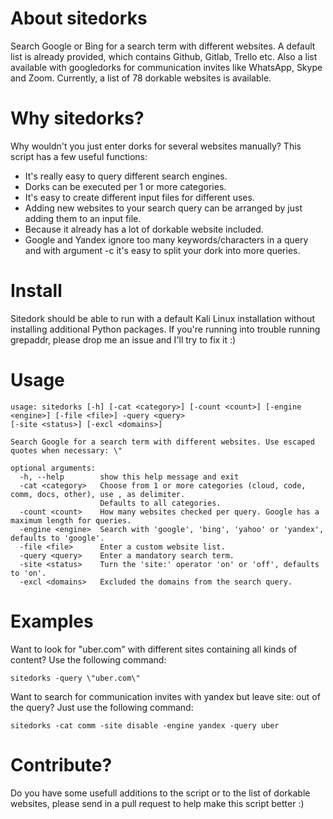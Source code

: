 # About sitedorks
Search Google or Bing for a search term with different websites. A default list is already provided, which contains Github, Gitlab, Trello etc. Also a list available with googledorks for communication invites like WhatsApp, Skype and Zoom. Currently, a list of 78 dorkable websites is available.

# Why sitedorks?
Why wouldn't you just enter dorks for several websites manually? This script has a few useful functions:
* It's really easy to query different search engines.
* Dorks can be executed per 1 or more categories.
* It's easy to create different input files for different uses.
* Adding new websites to your search query can be arranged by just adding them to an input file.
* Because it already has a lot of dorkable website included.
* Google and Yandex ignore too many keywords/characters in a query and with argument -c it's easy to split your dork into more queries.

# Install
Sitedork should be able to run with a default Kali Linux installation without installing additional Python packages. If you're running into trouble running grepaddr, please drop me an issue and I'll try to fix it :)

# Usage
```
usage: sitedorks [-h] [-cat <category>] [-count <count>] [-engine <engine>] [-file <file>] -query <query> 
[-site <status>] [-excl <domains>]

Search Google for a search term with different websites. Use escaped quotes when necessary: \"

optional arguments:
  -h, --help        show this help message and exit
  -cat <category>   Choose from 1 or more categories (cloud, code, comm, docs, other), use , as delimiter.
                    Defaults to all categories.
  -count <count>    How many websites checked per query. Google has a maximum length for queries.
  -engine <engine>  Search with 'google', 'bing', 'yahoo' or 'yandex', defaults to 'google'.
  -file <file>      Enter a custom website list.
  -query <query>    Enter a mandatory search term.
  -site <status>    Turn the 'site:' operator 'on' or 'off', defaults to 'on'.
  -excl <domains>   Excluded the domains from the search query.
```
# Examples
Want to look for "uber.com" with different sites containing all kinds of content? Use the following command:
```
sitedorks -query \"uber.com\"
```
Want to search for communication invites with yandex but leave site: out of the query? Just use the following command:
```
sitedorks -cat comm -site disable -engine yandex -query uber
```
# Contribute?
Do you have some usefull additions to the script or to the list of dorkable websites, please send in a pull request to help make this script better :)
